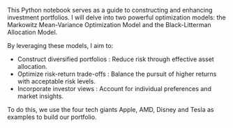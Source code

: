 This Python notebook serves as a guide to constructing and enhancing investment portfolios. I will delve into two powerful optimization models: the Markowitz Mean-Variance Optimization Model and the Black-Litterman Allocation Model.

By leveraging these models, I aim to:

- Construct diversified portfolios : Reduce risk through effective asset allocation.
- Optimize risk-return trade-offs : Balance the pursuit of higher returns with acceptable risk levels.
- Incorporate investor views : Account for individual preferences and market insights.

To do this, we use the four tech giants Apple, AMD, Disney and Tesla as examples to build our portfolio.
